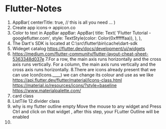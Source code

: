 # Flutter-Notes

1. AppBar(
  centerTitle: true, // this is all you need
  ...
)
2. Create app icons-> appicon.co
3. Color to text in AppBar
appBar: AppBar(
  title: Text(
    'Flutter Tutorial - googleflutter.com',
    style: TextStyle(color: Color(0xffffffaa)),
  ),
),
4. The Dart's SDK is located at C:\src\flutter\bin\cache\dart-sdk
5. Wideget catalog https://flutter.dev/docs/development/ui/widgets
6. https://medium.com/flutter-community/flutter-layout-cheat-sheet-5363348d037e
7.For a row, the main axis runs horizontally and the cross axis runs vertically. 
For a column, the main axis runs vertically and the cross axis runs horizontally.
8.There are icons already present that we can use
Icon(Icons.____)
we can change its colour and use as we like
https://api.flutter.dev/flutter/material/Icons-class.html
https://material.io/resources/icons/?style=baseline
https://www.materialpalette.com/
10. card class
11. ListTile
12.divider class
13. why is my flutter outline empty
Move the mouse to any widget and Press Ctrl and click on that widget , after this step, your FLutter Outline will be enabled
14.
